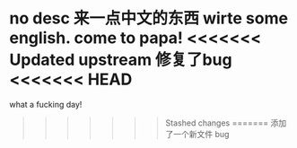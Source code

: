 no desc
来一点中文的东西 
wirte some english.
come to papa!
<<<<<<< Updated upstream
修复了bug
<<<<<<< HEAD
=======
what a fucking day!
>>>>>>> Stashed changes
=======
添加了一个新文件
>>>>>>> bug
